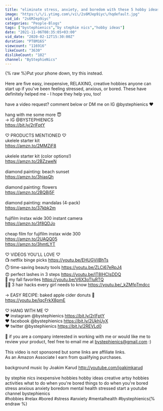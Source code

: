 ```yaml
---
title: "eliminate stress, anxiety, and boredom with these 5 hobby ideas"
image: "https:\/\/i.ytimg.com\/vi\/2s6MJep9iyc\/hqdefault.jpg"
vid_id: "2s6MJep9iyc"
categories: "People-Blogs"
tags: ["bystephienics","by stephie nics","hobby ideas"]
date: "2021-11-06T08:35:05+03:00"
vid_date: "2020-02-12T15:30:00Z"
duration: "PT8M16S"
viewcount: "116916"
likeCount: "3630"
dislikeCount: "102"
channel: "ByStephieNics"
---
```

{% raw %}Put your phone down, try this instead.<br /><br />Here are five easy, inexpensive, RELAXING, creative hobbies anyone can start up if you've been feeling stressed, anxious, or bored. These have definitely helped me - I hope they help you, too!<br /><br />have a video request? comment below or DM me on IG @bystephienics ❤️<br /><br />hang with me some more 😇<br />→ IG @BYSTEPHIENICS<br /><a rel="nofollow" target="blank" href="https://bit.ly/2rlFptY">https://bit.ly/2rlFptY</a><br /><br />♡ PRODUCTS MENTIONED ♡<br />ukelele starter kit<br /><a rel="nofollow" target="blank" href="https://amzn.to/2MMZiF8">https://amzn.to/2MMZiF8</a><br /><br />ukelele starter kit (color options!)<br /><a rel="nofollow" target="blank" href="https://amzn.to/2BZzweN">https://amzn.to/2BZzweN</a><br /><br />diamond painting: beach sunset<br /><a rel="nofollow" target="blank" href="https://amzn.to/3hiasQh">https://amzn.to/3hiasQh</a><br /><br />diamond painting: flowers<br /><a rel="nofollow" target="blank" href="https://amzn.to/2BQBj5F">https://amzn.to/2BQBj5F</a><br /><br />diamond painting: mandalas (4-pack)<br /><a rel="nofollow" target="blank" href="https://amzn.to/37kbk2m">https://amzn.to/37kbk2m</a><br /><br />fujifilm instax wide 300 instant camera<br /><a rel="nofollow" target="blank" href="https://amzn.to/3f8QDJo">https://amzn.to/3f8QDJo</a><br /><br />cheap film for fujifilm instax wide 300<br /><a rel="nofollow" target="blank" href="https://amzn.to/2UAQQ05">https://amzn.to/2UAQQ05</a><br /><a rel="nofollow" target="blank" href="https://amzn.to/3hmtLYT">https://amzn.to/3hmtLYT</a><br /><br />♡ VIDEOS YOU'LL LOVE ♡<br />📺 netflix binge picks <a rel="nofollow" target="blank" href="https://youtu.be/EHUGViIBhTs">https://youtu.be/EHUGViIBhTs</a><br />⏱️ time-saving beauty tools <a rel="nofollow" target="blank" href="https://youtu.be/ZLCi67eRpJ4">https://youtu.be/ZLCi67eRpJ4</a><br />😍 perfect lashes in 3 steps <a rel="nofollow" target="blank" href="https://youtu.be/lT8lHCIsDDQ">https://youtu.be/lT8lHCIsDDQ</a><br />🍂 my fall favorites <a rel="nofollow" target="blank" href="https://youtu.be/V6X3oTIuRTQ">https://youtu.be/V6X3oTIuRTQ</a><br />🙆🏻 3 hair hacks every girl needs to know <a rel="nofollow" target="blank" href="https://youtu.be/_kZMfpTmdcc">https://youtu.be/_kZMfpTmdcc</a><br /><br />→ EASY RECIPE: baked apple cider donuts 🍩<br /><a rel="nofollow" target="blank" href="https://youtu.be/lqcFrkX8pmE">https://youtu.be/lqcFrkX8pmE</a><br /><br />♡ HANG WITH ME ♡<br />❤️ instagram @bystephienics <a rel="nofollow" target="blank" href="https://bit.ly/2rlFptY">https://bit.ly/2rlFptY</a><br />❤️ facebook @bystephienics <a rel="nofollow" target="blank" href="https://bit.ly/2UkhUyX">https://bit.ly/2UkhUyX</a><br />❤️ twitter @bystephienics <a rel="nofollow" target="blank" href="https://bit.ly/2REVLd0">https://bit.ly/2REVLd0</a><br /><br />📧 if you are a company interested in working with me or would like me to review your product, feel free to email me at bystephienics@gmail.com :)<br /><br />This video is not sponsored but some links are affiliate links.<br />As an Amazon Associate I earn from qualifying purchases.<br /><br />background music by Joakim Karud <a rel="nofollow" target="blank" href="http://youtube.com/joakimkarud">http://youtube.com/joakimkarud</a><br /><br />by stephie nics inexpensive hobbies hobby ideas creative artsy hobbies activities what to do when you're bored things to do when you're bored stress anxious anxiety boredom mental health stressed start a youtube channel bystephienics<br />#hobbies #relax #bored #stress #anxiety #mentalhealth #bystephienics{% endraw %}
